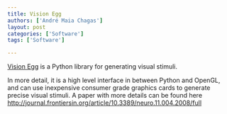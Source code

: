 ```yaml
---
title: Vision Egg
authors: ['André Maia Chagas']
layout: post
categories: ['Software']
tags: ['Software']

---
```

[Vision Egg](http://visionegg.org/) is a Python library for generating visual stimuli.

In more detail, it is a high level interface in between Python and OpenGL, and can use inexpensive consumer grade graphics cards to generate precise visual stimuli. A paper with more details can be found here http://journal.frontiersin.org/article/10.3389/neuro.11.004.2008/full
